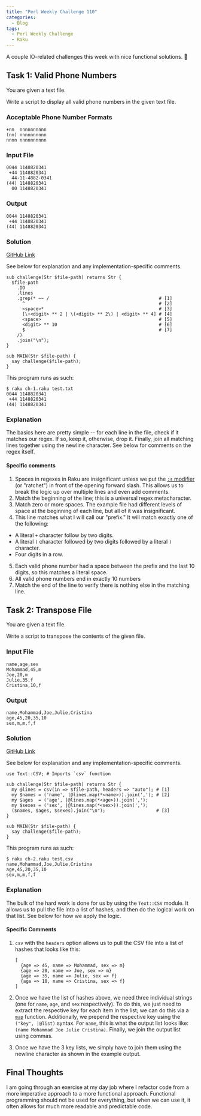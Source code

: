```yaml
---
title: "Perl Weekly Challenge 110"
categories:
  - Blog
tags:
  - Perl Weekly Challenge
  - Raku
---
```


A couple IO-related challenges this week with nice functional solutions. 🙂

## Task 1: Valid Phone Numbers

You are given a text file.

Write a script to display all valid phone numbers in the given text file.

### Acceptable Phone Number Formats

```
+nn  nnnnnnnnnn
(nn) nnnnnnnnnn
nnnn nnnnnnnnnn
```

### Input File

```
0044 1148820341
 +44 1148820341
  44-11-4882-0341
(44) 1148820341
  00 1148820341
```

### Output

```
0044 1148820341
 +44 1148820341
(44) 1148820341
```

### Solution

[GitHub Link](https://github.com/manwar/perlweeklychallenge-club/blob/master/challenge-110/aaronreidsmith/raku/ch-1.raku)

See below for explanation and any implementation-specific comments.

```
sub challenge(Str $file-path) returns Str {
  $file-path
    .IO
    .lines
    .grep(* ~~ /                                         # [1]
      ^                                                  # [2]
      <space>*                                           # [3]
      [\+<digit> ** 2 | \(<digit> ** 2\) | <digit> ** 4] # [4]
      <space>                                            # [5]
      <digit> ** 10                                      # [6]
      $                                                  # [7]
    /)
    .join("\n");
}

sub MAIN(Str $file-path) {
  say challenge($file-path);
}
```

This program runs as such:

```
$ raku ch-1.raku test.txt
0044 1148820341
 +44 1148820341
(44) 1148820341
```

### Explanation

The basics here are pretty simple -- for each line in the file, check if it matches our regex. If so, keep it, otherwise, drop it. Finally, join all matching lines together using the newline character. See below for comments on the regex itself.

#### Specific comments

1. Spaces in regexes in Raku are insignificant unless we put the [`:s` modifier](https://docs.raku.org/language/regexes#Sigspace) (or "ratchet") in front of the opening forward slash. This allows us to break the logic up over multiple lines and even add comments.
2. Match the beginning of the line; this is a universal regex metacharacter.
3. Match zero or more spaces. The example file had different levels of space at the beginning of each line, but all of it was insignificant.
4. This line matches what I will call our "prefix." It will match exactly one of the following:
  - A literal `+` character follow by two digits.
  - A literal `(` character followed by two digits followed by a literal `)` character.
  - Four digits in a row.
5. Each valid phone number had a space between the prefix and the last 10 digits, so this matches a literal space.
6. All valid phone numbers end in exactly 10 numbers
7. Match the end of the line to verify there is nothing else in the matching line.
  
## Task 2: Transpose File

You are given a text file.

Write a script to transpose the contents of the given file.

### Input File

```
name,age,sex
Mohammad,45,m
Joe,20,m
Julie,35,f
Cristina,10,f
```

### Output

```
name,Mohammad,Joe,Julie,Cristina
age,45,20,35,10
sex,m,m,f,f
```

### Solution

[GitHub Link](https://github.com/manwar/perlweeklychallenge-club/blob/master/challenge-110/aaronreidsmith/raku/ch-2.raku)

See below for explanation and any implementation-specific comments.

```
use Text::CSV; # Imports `csv` function

sub challenge(Str $file-path) returns Str {
  my @lines = csv(in => $file-path, headers => "auto"); # [1] 
  my $names = ('name', |@lines.map(*<name>)).join(','); # [2]
  my $ages  = ('age', |@lines.map(*<age>)).join(',');
  my $sexes = ('sex', |@lines.map(*<sex>)).join(',');
  ($names, $ages, $sexes).join("\n");                   # [3]
}

sub MAIN(Str $file-path) {
  say challenge($file-path);
}
```

This program runs as such:

```
$ raku ch-2.raku test.csv
name,Mohammad,Joe,Julie,Cristina
age,45,20,35,10
sex,m,m,f,f
```

### Explanation

The bulk of the hard work is done for us by using the `Text::CSV` module. It allows us to pull the file into a list of hashes, and then do the logical work on that list. See below for how we apply the logic.

#### Specific Comments

1. `csv` with the `headers` option allows us to pull the CSV file into a list of hashes that looks like this:

    ```
    [
      {age => 45, name => Mohammad, sex => m}
      {age => 20, name => Joe, sex => m}
      {age => 35, name => Julie, sex => f}
      {age => 10, name => Cristina, sex => f}
    ]
    ```
2. Once we have the list of hashes above, we need three individual strings (one for `name`, `age`, and `sex` respectively). To do this, we just need to extract the respective key for each item in the list; we can do this via a [`map`](https://docs.raku.org/routine/map) function. Additionally, we prepend the respective key using the `("key", |@list)` syntax. For `name`, this is what the output list looks like: `(name Mohammad Joe Julie Cristina)`. Finally, we join the output list using commas.
3. Once we have the 3 key lists, we simply have to join them using the newline character as shown in the example output.

## Final Thoughts

I am going through an exercise at my day job where I refactor code from a more imperative approach to a more functional approach. Functional programming should not be used for everything, but when we can use it, it often allows for much more readable and predictable code.
